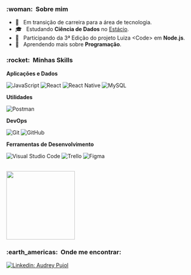 
<h3> :woman: &nbsp;Sobre mim </h3>

- 🤔 &nbsp; Em transição de carreira para a área de tecnologia.
- 🎓 &nbsp; Estudando **Ciência de Dados** no <a href="https://estacio.br/">Estácio</a>.
- 💼 &nbsp; Participando da 3ª Edição do projeto Luiza \<Code\> em **Node.js**.
- 🌱 &nbsp; Aprendendo mais sobre **Programação**.

<h3> :rocket: &nbsp;Minhas Skills </h3>

**Aplicações e Dados**

  ![JavaScript](https://img.shields.io/badge/-JavaScript-333333?style=flat&logo=javascript)
  ![React](https://img.shields.io/badge/-React-333333?style=flat&logo=react)
  ![React Native](https://img.shields.io/badge/-React%20Native-333333?style=flat&logo=react)
  ![MySQL](https://img.shields.io/badge/-MySQL-333333?style=flat&logo=mysql)

**Utilidades**

  ![Postman](https://img.shields.io/badge/-Postman-333333?style=flat&logo=postman)

**DevOps**

  ![Git](https://img.shields.io/badge/-Git-333333?style=flat&logo=git)
  ![GitHub](https://img.shields.io/badge/-GitHub-333333?style=flat&logo=github)

**Ferramentas de Desenvolvimento**

  ![Visual Studio Code](https://img.shields.io/badge/-Visual%20Studio%20Code-333333?style=flat&logo=visual-studio-code&logoColor=007ACC)
  ![Trello](https://img.shields.io/badge/-Trello-333333?style=flat&logo=trello&logoColor=007ACC)
  ![Figma](https://img.shields.io/badge/-Figma-333333?style=flat&logo=figma&logoColor=007ACC)

<br/>

<a href="https://github.com/audreypujolbarbin">
  <img height="180em" src="https://github-readme-stats.vercel.app/api?username=audreypujolbarbin&theme=dracula&show_icons=true" />
</a>

<br/>

<h3> :earth_americas: &nbsp;Onde me encontrar: </h3> 

[![Linkedin: Audrey Pujol](https://img.shields.io/badge/-USERNAME-blue?style=flat-square&logo=Linkedin&logoColor=white&link=https://www.linkedin.com/in/audrey-pujol/)](https://www.linkedin.com/in/audrey-pujol/)
